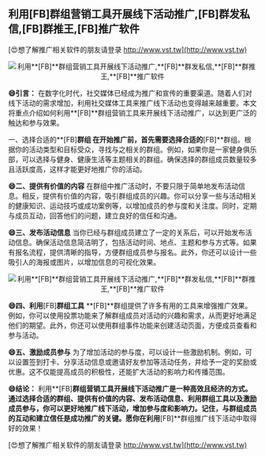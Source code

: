 ## **利用**[FB]**群组营销工具开展线下活动推广,**[FB]**群发私信,**[FB]**群推王,**[FB]**推广软件**

[😍想了解推广相关软件的朋友请登录 http://www.vst.tw](http://www.vst.tw)

 <center><img src="https://vst.tw/MP4/tuiguang/png/7.png" alt="利用**[FB]**群组营销工具开展线下活动推广,**[FB]**群发私信,**[FB]**群推王,**[FB]**推广软件"></center>

**😄引言：**
在数字化时代，社交媒体已经成为推广和宣传的重要渠道。随着人们对线下活动的需求增加，利用社交媒体工具来推广线下活动也变得越来越重要。本文将重点介绍如何利用**[FB]**群组营销工具来开展线下活动推广，以达到更广泛的触达和参与效果。

一、选择合适的**[FB]**群组
在开始推广前，首先需要选择合适的**[FB]**群组。根据你的活动类型和目标受众，寻找与之相关的群组。例如，如果你是一家健身俱乐部，可以选择与健身、健康生活等主题相关的群组。确保选择的群组成员数量较多且活跃度高，这样才能更好地推广你的活动。

**😄二、提供有价值的内容**
在群组中推广活动时，不要只限于简单地发布活动信息。相反，提供有价值的内容，吸引群组成员的兴趣。你可以分享一些与活动相关的健康知识、运动技巧或成功案例等，以增加成员的参与度和关注度。同时，定期与成员互动，回答他们的问题，建立良好的信任和沟通。

**😄三、发布活动信息**
当你已经与群组成员建立了一定的关系后，可以开始发布活动信息。确保活动信息简洁明了，包括活动时间、地点、主题和参与方式等。如果有报名流程，提供清晰的指导，方便群组成员参与报名。此外，你还可以设计一些吸引人的海报或图片，以增加信息的可视化效果。

 <center><img src="https://vst.tw/MP4/tuiguang/png/8.png" alt="利用**[FB]**群组营销工具开展线下活动推广,**[FB]**群发私信,**[FB]**群推王,**[FB]**推广软件"></center>

**😄四、利用**[FB]**群组工具**
**[FB]**群组提供了许多有用的工具来增强推广效果。例如，你可以使用投票功能来了解群组成员对活动的兴趣和需求，从而更好地满足他们的期望。此外，你还可以使用群组事件功能来创建活动页面，方便成员查看和参与活动。

**😄五、激励成员参与**
为了增加活动的参与度，可以设计一些激励机制。例如，可以设置签到打卡、分享活动信息或邀请好友参加等活动任务，并给予一定的奖励或优惠。这不仅能提高成员的积极性，还能扩大活动的影响力和传播范围。

**😄结论：**
利用**[FB]**群组营销工具开展线下活动推广是一种高效且经济的方式。通过选择合适的群组、提供有价值的内容、发布活动信息、利用群组工具以及激励成员参与，你可以更好地推广线下活动，增加参与度和影响力。记住，与群组成员的互动和建立信任是成功推广的关键。愿你在利用**[FB]**群组推广线下活动中取得好的效果！

[😍想了解推广相关软件的朋友请登录 http://www.vst.tw](http://www.vst.tw)



